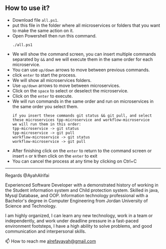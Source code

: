 ## How to use it?

- Download file `all.ps1`.
- put this file in the folder where all microservices or folders that you want to make the same action on it.
- Open Powershell then run this command.
  ```
  ./all.ps1
  ```
- We will show the command screen, you can insert multiple commands separated by `&&` and we will execute them in the same order for each microservice.
- You can use `up/down` arrows to move between previous commands.
- click `enter` to start the process.
- We will show all microservices folders.
- Use `up/down` arrows to move between microservices.
- Click on the `space` to select or deselect the microservice.
- Click on the `enter` to execute.
- We will run commands in the same order and run on microservices in the same order you select them.
  ```
  if you insert these commands git status && git pull, and select these microservices tpp-microservice and workflow-microservice
  we will run them in this order:
  tpp-microservice -> git status
  tpp-microservice -> git pull
  workflow-microservice -> git status
  workflow-microservice -> git pull
  ```
- After finishing click on the `enter` to return to the command screen or insert `n` or `N` then click on the `enter` to exit
- You can cancel the process at any time by clicking on Ctrl+C

---

Regards @AyahAlrifai

Experienced Software Developer with a demonstrated history of working in the Student information system and Child protection system.
Skilled in java, Mysql Database, and OOP. Information technology professional with a Bachelor's degree in Computer Engineering from
Jordan University of Science and Technology.

I am highly organized, I can learn any new technology, work in a team or independently, and work under deadline pressure in a fast-paced
environment footsteps, I have a high ability to solve problems, and good communication and interpersonal skills.

📫 How to reach me alrefayayah@gmail.com

